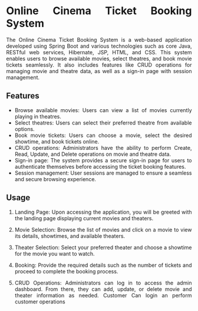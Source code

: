 <div align="justify">

# Online Cinema Ticket Booking System

The Online Cinema Ticket Booking System is a web-based application developed using Spring Boot and various technologies such as core Java, RESTful web services, Hibernate, JSP, HTML, and CSS. This system enables users to browse available movies, select theatres, and book movie tickets seamlessly. It also includes features like CRUD operations for managing movie and theatre data, as well as a sign-in page with session management.

## Features

- Browse available movies: Users can view a list of movies currently playing in theatres.
- Select theatres: Users can select their preferred theatre from available options.
- Book movie tickets: Users can choose a movie, select the desired showtime, and book tickets online.
- CRUD operations: Administrators have the ability to perform Create, Read, Update, and Delete operations on movie and theatre data.
- Sign-in page: The system provides a secure sign-in page for users to authenticate themselves before accessing the ticket booking features.
- Session management: User sessions are managed to ensure a seamless and secure browsing experience.




## Usage

1. Landing Page: Upon accessing the application, you will be greeted with the landing page displaying current movies and theaters.

2. Movie Selection: Browse the list of movies and click on a movie to view its details, showtimes, and available theaters.

3. Theater Selection: Select your preferred theater and choose a showtime for the movie you want to watch.

4. Booking: Provide the required details such as the number of tickets and proceed to complete the booking process.

5. CRUD Operations: Administrators can log in to access the admin dashboard. From there, they can add, update, or delete movie and theater information as needed. Customer Can login an perform customer operations



</div>
